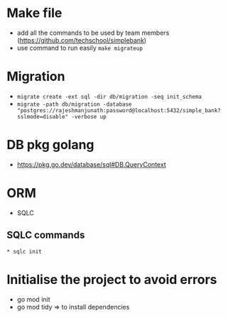 # Make file
  * add all the commands to be used by team members (https://github.com/techschool/simplebank)
  * use command to run easily `make migrateup`
# Migration
  * `migrate create -ext sql -dir db/migration -seq init_schema`
  * `migrate -path db/migration -database "postgres://rajeshmanjunath:password@localhost:5432/simple_bank?sslmode=disable" -verbose up`
# DB pkg golang
  * https://pkg.go.dev/database/sql#DB.QueryContext
# ORM
  * SQLC
  ## SQLC commands
    * sqlc init
# Initialise the project to avoid errors
  * go mod init
  * go mod tidy => to install dependencies
